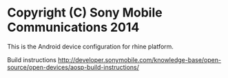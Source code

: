 Copyright (C) Sony Mobile Communications 2014
=============================================

This is the Android device configuration for rhine platform.

Build instructions
http://developer.sonymobile.com/knowledge-base/open-source/open-devices/aosp-build-instructions/
